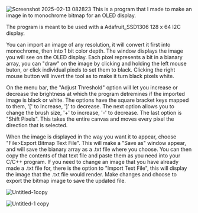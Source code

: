 ![Screenshot 2025-02-13 082823](https://github.com/user-attachments/assets/4e9f086d-7e34-4155-829b-3b82ca8c6322)
This is a program that I made to make an image in to monochrome bitmap for an OLED display. 

The program is meant to be used with a Adafruit_SSD1306 128 x 64 I2C display.


   You can import an image of any resolution, it will convert it first into monochrome, then into 1 bit color depth.
The window displays the image you will see on the OLED display.
Each pixel represents a bit in a bianary array, you can "draw" on the image by clicking and holding the left mouse buton, or click individual pixels to set them to black.
Clicking the right mouse button will invert the tool as to make it turn black pixels white. 

   On the menu bar, the "Adjust Threshold" option will let you increase or decrease the brightness at which the program detremines if the imported image is black or white. The options have the square bracket keys mapped to them, '[' to Increase, ']' to decrease. The next option allows you to change the brush size, '+' to increase, '-' to decrease. The last option is "Shift Pixels". This takes the entire canvas and moves every pixel the direction that is selected.
   
   When the image is displayed in the way you want it to appear, choose "File>Export Bitmap Text File". This will make a "Save as" window appear, and will save the bianary array as a .txt file where you choose. You can then copy the contents of that text file and paste them as you need into your C/C++ program. If you need to change an image that you have already made a .txt file for, there is the option to "Import Text File", this will display the image that the .txt file would render. Make changes and choose to export the bitmap image to save the updated file. 
    
![Untitled-1copy](https://github.com/user-attachments/assets/683a32d6-aa36-49ed-ad6a-722494846340)

![Untitled-1 copy](https://github.com/user-attachments/assets/1e188ca0-6513-4f47-8c8d-eef9a57751b5)
